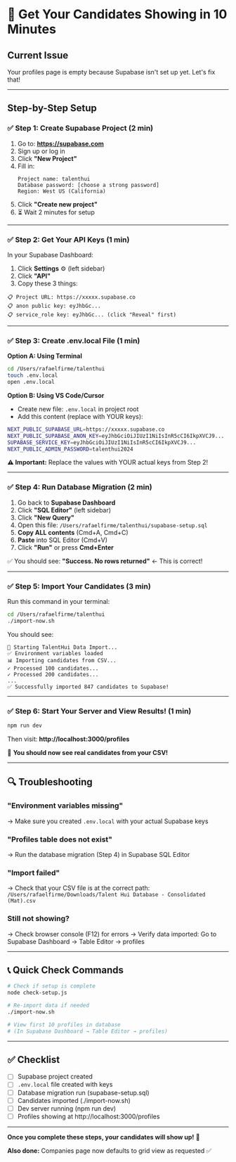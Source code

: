 # 🚀 Get Your Candidates Showing in 10 Minutes

## Current Issue
Your profiles page is empty because Supabase isn't set up yet. Let's fix that!

---

## Step-by-Step Setup

### ✅ Step 1: Create Supabase Project (2 min)

1. Go to: **https://supabase.com**
2. Sign up or log in
3. Click **"New Project"**
4. Fill in:
   ```
   Project name: talenthui
   Database password: [choose a strong password]
   Region: West US (California)
   ```
5. Click **"Create new project"**
6. ⏳ Wait 2 minutes for setup

---

### ✅ Step 2: Get Your API Keys (1 min)

In your Supabase Dashboard:

1. Click **Settings** ⚙️ (left sidebar)
2. Click **"API"**
3. Copy these 3 things:

```
📋 Project URL: https://xxxxx.supabase.co
📋 anon public key: eyJhbGc...
📋 service_role key: eyJhbGc... (click "Reveal" first)
```

---

### ✅ Step 3: Create .env.local File (1 min)

**Option A: Using Terminal**
```bash
cd /Users/rafaelfirme/talenthui
touch .env.local
open .env.local
```

**Option B: Using VS Code/Cursor**
- Create new file: `.env.local` in project root
- Add this content (replace with YOUR keys):

```bash
NEXT_PUBLIC_SUPABASE_URL=https://xxxxx.supabase.co
NEXT_PUBLIC_SUPABASE_ANON_KEY=eyJhbGciOiJIUzI1NiIsInR5cCI6IkpXVCJ9...
SUPABASE_SERVICE_KEY=eyJhbGciOiJIUzI1NiIsInR5cCI6IkpXVCJ9...
NEXT_PUBLIC_ADMIN_PASSWORD=talenthui2024
```

**⚠️ Important:** Replace the values with YOUR actual keys from Step 2!

---

### ✅ Step 4: Run Database Migration (2 min)

1. Go back to **Supabase Dashboard**
2. Click **"SQL Editor"** (left sidebar)
3. Click **"New Query"**
4. Open this file: `/Users/rafaelfirme/talenthui/supabase-setup.sql`
5. **Copy ALL contents** (Cmd+A, Cmd+C)
6. **Paste** into SQL Editor (Cmd+V)
7. Click **"Run"** or press **Cmd+Enter**

✅ You should see: **"Success. No rows returned"** ← This is correct!

---

### ✅ Step 5: Import Your Candidates (3 min)

Run this command in your terminal:

```bash
cd /Users/rafaelfirme/talenthui
./import-now.sh
```

You should see:
```
🚀 Starting TalentHui Data Import...
✅ Environment variables loaded
📊 Importing candidates from CSV...
✓ Processed 100 candidates...
✓ Processed 200 candidates...
...
✅ Successfully imported 847 candidates to Supabase!
```

---

### ✅ Step 6: Start Your Server and View Results! (1 min)

```bash
npm run dev
```

Then visit: **http://localhost:3000/profiles**

🎉 **You should now see real candidates from your CSV!**

---

## 🔍 Troubleshooting

### "Environment variables missing"
→ Make sure you created `.env.local` with your actual Supabase keys

### "Profiles table does not exist"
→ Run the database migration (Step 4) in Supabase SQL Editor

### "Import failed"
→ Check that your CSV file is at the correct path:
  `/Users/rafaelfirme/Downloads/Talent Hui Database - Consolidated (Mat).csv`

### Still not showing?
→ Check browser console (F12) for errors
→ Verify data imported: Go to Supabase Dashboard → Table Editor → profiles

---

## 📞 Quick Check Commands

```bash
# Check if setup is complete
node check-setup.js

# Re-import data if needed
./import-now.sh

# View first 10 profiles in database
# (In Supabase Dashboard → Table Editor → profiles)
```

---

## ✅ Checklist

- [ ] Supabase project created
- [ ] `.env.local` file created with keys
- [ ] Database migration run (supabase-setup.sql)
- [ ] Candidates imported (./import-now.sh)
- [ ] Dev server running (npm run dev)
- [ ] Profiles showing at http://localhost:3000/profiles

---

**Once you complete these steps, your candidates will show up!** 🎉

**Also done:** Companies page now defaults to grid view as requested ✅

